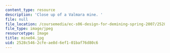 ```yaml
---
content_type: resource
description: 'Close up of a Valmara mine. '
file: null
file_location: /coursemedia/ec-s06-design-for-demining-spring-2007/2528c5462cfeae8d6ef101baf76d80c6_mine04.jpg
file_type: image/jpeg
resourcetype: Image
title: mine04.jpg
uid: 2528c546-2cfe-ae8d-6ef1-01baf76d80c6
---
```

